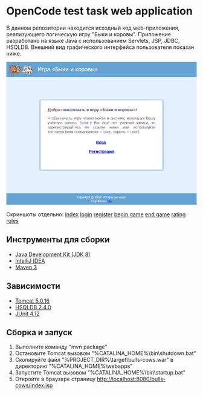 OpenCode test task web application
==========

В данном репозитории находится исходный код web-приложения, реализующего логическую игру "Быки и коровы".
Приложение разработано на языке Java с использованием Servlets, JSP, JDBC, HSQLDB.
Внешний вид графического интерфейса пользователя показан ниже.

![screenshots](ui/screenshots.gif)

Скриншоты отдельно:
[index](ui/index.png) 
[login](ui/login.png) 
[register](ui/register.png)
[begin game](ui/game-begin.png) 
[end game](ui/game-end.png) 
[rating](ui/rating.png)
[rules](ui/rules.png)

Инструменты для сборки
----------------------

* [Java Development Kit (JDK 8)](http://www.oracle.com/technetwork/java/javase/downloads/jdk8-downloads-2133151.html)
* [IntelliJ IDEA](https://www.jetbrains.com/idea)
* [Maven 3](https://maven.apache.org/download.cgi)

Зависимости
-----------

* [Tomcat 5.0.16](https://mvnrepository.com/artifact/tomcat/catalina/5.0.16)
* [HSQLDB 2.4.0](https://mvnrepository.com/artifact/org.hsqldb/hsqldb/2.4.0)
* [JUnit 4.12](http://junit.org/junit4)

Сборка и запуск
---------------

1. Выполните команду "mvn package"
2. Остановите Tomcat вызовом "%CATALINA_HOME%\bin\shutdown.bat"
3. Скопируйте файл "%PROJECT_DIR%\target\bulls-cows.war" в директорию "%CATALINA_HOME%\webapps"
4. Запустите Tomcat вызовом "%CATALINA_HOME%\bin\startup.bat"
5. Откройте в браузере страницу [http://localhost:8080/bulls-cows/index.jsp](http://localhost:8080/bulls-cows/index.jsp)
